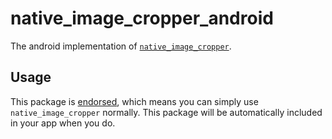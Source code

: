 # native\_image\_cropper\_android

The android implementation of [`native_image_cropper`][1].

## Usage

This package is [endorsed][2], which means you can simply use `native_image_cropper`
normally. This package will be automatically included in your app when you do.

[1]: https://pub.dev/packages/native_image_cropper
[2]: https://flutter.dev/docs/development/packages-and-plugins/developing-packages#endorsed-federated-plugin

